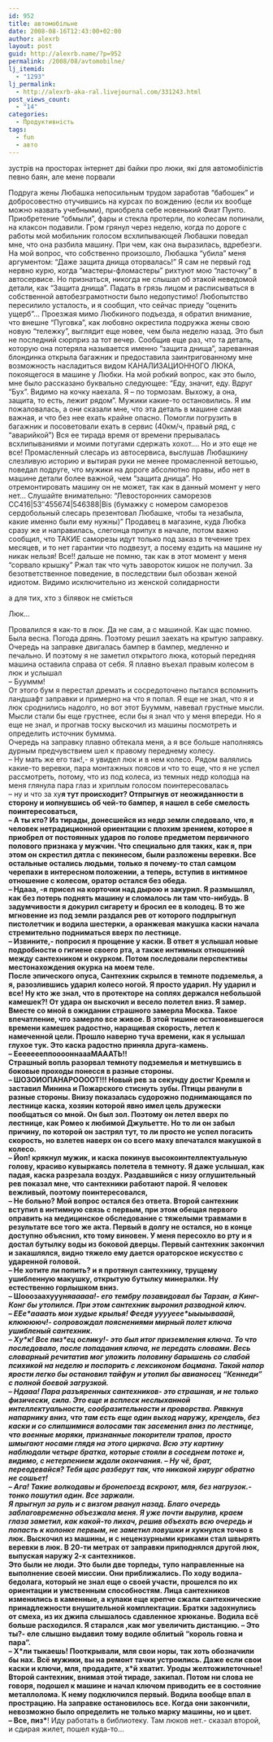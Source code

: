 ```yaml
---
id: 952
title: автомобільне
date: 2008-08-16T12:43:00+02:00
author: alexrb
layout: post
guid: http://alexrb.name/?p=952
permalink: /2008/08/avtomobilne/
lj_itemid:
  - "1293"
lj_permalink:
  - http://alexrb-aka-ral.livejournal.com/331243.html
post_views_count:
  - "14"
categories:
  - Продуктивність
tags:
  - fun
  - авто
---
```

зустрів на просторах інтернет дві байки про люки, які для автомобілістів певно баян, але мене порвали  
<!--more посміятися з блондинок-->

  
Подруга жены Любашка непосильным трудом заработав &#8220;бабошек&#8221; и добросовестно отучившись на курсах по вождению (если их вообще можно назвать учебными), приобрела себе новенький Фиат Пунто. Приобретение &#8220;обмыли&#8221;, фары и стекла протерли, по колесам попинали, на клаксон подавили. Гром грянул через неделю, когда по дороге с работы мой мобильник голосом всхлипывающей Любашки поведал мне, что она разбила машину. При чем, как она выразилась, вдребезги. На мой вопрос, что собственно произошло, Любашка &#8220;убила&#8221; меня аргументом: &#8220;Даже защита днища оторвалась!&#8221; Я сам не первый год нервно курю, когда &#8220;мастеры-фломастеры&#8221; рихтуют мою &#8220;ласточку&#8221; в автосервисе. Но признаться, никогда не слышал об этакой неведомой детали, как &#8220;Защита днища&#8221;. Падать в грязь лицом и расписываться в собственной автобезграмотности было недопустимо! Любопытство пересилило усталость, и я сообщил, что сейчас приеду &#8220;оценить ущерб&#8221;&#8230; Проезжая мимо Любкиного подъезда, я обратил внимание, что внешне &#8220;Пуговка&#8221;, как любовно окрестила подружка жены свою новую &#8220;тележку&#8221;, выглядит еще новее, чем была неделю назад. Это был не последний сюрприз за тот вечер. Сообщив еще раз, что та деталь, которую она потеряла называется именно &#8220;защита днища&#8221;, зареванная блондинка открыла багажник и предоставила заинтригованному мне возможность насладиться видом КАНАЛИЗАЦИОННОГО ЛЮКА, покоящегося в машине у Любки. На мой робкий вопрос, как это было, мне было рассказано буквально следующее: &#8220;Еду, значит, еду. Вдруг &#8220;Бух&#8221;. Видимо на кочку наехала. Я &#8211; по тормозам. Выхожу, а она, защита, то есть, лежит рядом&#8221;. Мужики какие-то остановились. Я им пожаловалась, а они сказали мне, что эта деталь в машине самая важная, и что без нее ехать крайне опасно. Помогли погрузить в багажник и посоветовали ехать в сервис (40км/ч, правый ряд, с &#8220;аварийкой&#8221;) Вся ее тирада время от времени прерывалась всхлипываниями и моими потугами сдержать хохот&#8230;. Но и это еще не все! Промасленный слесарь из автосервиса, выслушав Любашкину слезливую историю и вытирая руки не менее промасленной ветошью, поведал подруге, что мужики на дороге абсолютно правы, ибо нет в машине детали более важной, чем &#8220;защита днища&#8221;. Но отремонтировать машину он не может, так как в данный момент у него нет&#8230; Слушайте внимательно: &#8220;Левосторонних саморезов CC416|53&#8243;455674|546388|Bis (бумажку с номером саморезов сердобольный слесарь презентовал Любашке, чтобы та незабыла, какие именно были ему нужны)&#8221; Продавец в магазине, куда Любка сразу же и направилась, слегонца припух в начале, потом важно сообщил, что ТАКИЕ саморезы идут только под заказ в течение трех месяцев, и то нет гарантии что подвезут, а посему ездить на машине ну никак нельзя! Все!! дальше не помню, так как в этот момент у меня &#8220;сорвало крышку&#8221; Ржал так что чуть завороток кишок не получил. За безответственное поведение, в последствии был обозван женой идиотом. Видимо исключительно из женской солидарности

а для тих, хто з білявок не сміється

Люк&#8230;

Провалился я как-то в люк. Да не сам, а с машиной. Как щас помню. Была весна. Погода дрянь. Поэтому решил заехать на крытую заправку. Очередь на заправке двигалась бампер в бампер, медленно и печально. И поэтому я не заметил открытого люка, который передняя машина оставила справа от себя. Я плавно въехал правым колесом в люк и услышал  
&#8211; Бууммм!  
От этого бум я перестал дремать и сосредоточено пытался вспомнить ландшафт заправки и примерно на что я попал. Я еще не знал, что я и люк сроднились надолго, но вот этот Бууммм, навевал грустные мысли. Мысли стали бы еще грустнее, если бы я знал что у меня впереди. Но я еще не знал, и прогнав тоску выскочил из машины посмотреть и определить источник буммма.  
Очередь на заправку плавно обтекала меня, а я все больше наполняясь дурным предчувствием шел к правому переднему колесу.  
&#8211; Ну мать же его так!,- я увидел люк и в нем колесо. Рядом валялись какие-то веревки, пара монтажных поясов и что то еще, что я не успел рассмотреть, потому, что из под колеса, из темных недр колодца на меня глянула пара глаз и хриплым голосом поинтересовалась  
&#8211; ну и что за ху**я тут происходит? Отпрыгнув от неожиданности в сторону и иопнувшись об чей-то бампер, я нашел в себе смелость поинтересоваться,  
&#8211; А ты кто? Из тирады, донесшейся из недр земли следовало, что, я человек нетрадиционной ориентации с плохим зрением, которое я приобрел от постоянных ударов по голове предметом первичного полового признака у мужчин. Что специально для таких, как я, при этом он скрестил дятла с пекинесом, были разложены веревки. Все остальные остались людьми, только я почему-то стал самцом черепахи в интересном положении, а теперь, вступив в интимное отношение с колесом, оратор остался без обеда.  
&#8211; Ндааа, -я присел на корточки над дырою и закурил. Я размышлял, как без потерь поднять машину и сломалось ли там что-нибудь. В задумчивости я докурил сигарету и бросил ее в колодец. В то же мгновение из под земли раздался рев от которого подпрыгнул пистолетчик и водила шестерки, а оранжевая макушка каски начала стремительно подниматься вверх по лестнице.  
&#8211; Извините,- попросил я прощение у каски. В ответ я услышал новые подробности о гигиене своего рта, а также интимных отношений между сантехником и окурком. Потом последовали перспективы местонахождения окурка на моем теле.  
После эпического опуса, Сантехник скрылся в темноте подземелья, а я, разозлившись ударил колесо ногой. Я просто ударил. Ну ударил и все! Ну кто же знал, что в протекторе на соплях держался небольшой камешек?! От удара он выскочил и весело полетел вниз. Я замер. Вместе со мной в ожидании страшного замерла Москва. Такое впечатление, что замерло все живое. В этой тишине остановившегося времени камешек радостно, наращивая скорость, летел к намеченной цели. Прошло наверно туча времени, как я услышал глухое тук. Это каска радостно приняла друга-камень.  
&#8211; ЕееееееппооооннаааМАААТЬ!!  
Страшный вопль разорвал темноту подземелья и метнувшись в боковые проходы понесся в разные стороны.  
&#8211; ШОЗОИОПАНАРООООТ!!! Новый рев за секунду достиг Кремля и заставил Минина и Пожарского стиснуть зубы. Птицы рванули в разные стороны. Внизу показалась судорожно поднимающаяся по лестнице каска, хозяин которой явно имел цель дружески пообщаться со мной. Он был зол. Поэтому он летел вверх по лестнице, как Ромео к любимой Джульетте. Но то ли он забыл причину, по которой он застрял тут, то ли просто не успел погасить скорость, но взлетев наверх он со всего маху впечатался макушкой в колесо.  
&#8211; Йоп! крякнул мужик, и каска покинув высокоинтеллектуальную голову, красиво кувыркаясь полетела в темноту. Я даже услышал, как падая, каска разрезала воздух. Раздавшийся с низу оглушительный рев показал мне, что сантехники работают парой. Я человек вежливый, поэтому поинтересовался,  
&#8211; Не больно? Мой вопрос остался без ответа. Второй сантехник вступил в интимную связь с первым, при этом обещая первого оправить на медицинское обследование с тяжелыми травмами в результате все того же акта. Первый в долгу не остался, но в конце доступно объяснил, кто тому виновен. У меня пересохло во рту и я достал бутылку воды из боковой дверцы. Первый сантехник закончил и закашлялся, видно тяжело ему дается ораторское искусство с ударенной головой.  
&#8211; Не хотите ли попить? и я протянул сантехнику, трущему ушибленную макушку, открытую бутылку минералки. Ну естественно горлышком вниз.  
&#8211; Шооозаахууу*няааааа!- его тембру позавидовал бы Тарзан, а Кинг-Конг бы утопился. При этом сантехник выронил разводной ключ.  
&#8211; ЕЕе\*аааать мои худые крылья! Феедя ууууеее\*ыыыывааай, клююююч!- сопровождал пояснениями мирный полет ключа ушибленый сантехник.  
&#8211; Ху\*к! Все пиз\*ец ослику!- это был итог приземления ключа. То что последовало, после попадания ключа, не передать словами. Весь словарный речитатив мог уложить половину барышень со слабой психикой на неделю и поспорить с лексиконом боцмана. Такой напор ярости легко бы остановил тайфун и утопил бы авианосец &#8220;Кеннеди&#8221; с полной боевой загрузкой.  
&#8211; Ндааа! Пара разъяренных сантехников- это страшная, и не только физически, сила. Это еще и всплеск неслыханной интеллектуальности, сообразительности и проворства. Рявкнув напарнику вниз, что там есть еще один выход наружу, крендель, без каски и со слипшимися волосами так засеменил вниз по лестнице, что военные моряки, признанные покорители трапов, просто шмыгают носами глядя на этого циркача. Всю эту картину наблюдали четыре братка, которые стояли в соседнем потоке и, видимо, с нетерпением ждали окончания. &#8211; Ну чё, брат, переодевайся? Тебя щас разберут так, что никакой хирург обратно не сошьет!  
&#8211; Ага! Такие волкодавы и бронепоезд вскроют, мля, без нагрузок.- тонко пошутил один. Все заржали.  
Я прыгнул за руль и с визгом рванул назад. Благо очередь заблаговременно объезжала меня. Я уже почти вырулив, краем глаза заметил, как какой-то лихач, решив объехать всю очередь и попасть к колонке первым, не заметил ловушки и ху*кнулся точно в люк. Выскочил из машины, и с нецензурными криками стал швырять веревки в люк. В 20-ти метрах от заправки приподнялся другой люк, выпуская наружу 2-х сантехников.  
Это были не люди. Это были две торпеды, тупо направленные на выполнение своей миссии. Они приближались. По ходу водила-бедолага, который не знал еще о своей участи, прошелся по их ориентации и умственным способностям. Лица сантехников изменились в каменные, а кулаки еще крепче сжали сантехнические принадлежности внушительной комплектации. Братки задохнулись от смеха, из их джипа слышалось сдавленное хрюканье. Водила всё больше расходился. Я старался ,как мог увеличить дистанцию. &#8211; Это ты?- еле слышно выдавил тому водиле облитый &#8220;король говна и пара&#8221;.  
&#8211; Х\*ли тыкаешь! Пооткрывали, мля свои норы, так хоть обозначили бы нах. Всё мужики, вы на ремонт тачки устроились. Даже если свои каски и ключи, мля, продадите, х\*й хватит. Уроды желтожилеточные!  
Второй сантехник, внимая этой тираде, закипал. Потом ни слова не говоря, подошел к машине и начал ключом приводить ее в состояние металлолома. К нему подключился первый. Водила вообще впал в прострацию. На заправке остановилось все. Когда они закончили, невозможно было определить не только марку машины, но и цвет.  
&#8211; Все, пиз\***! Иду работать в библиотеку. Там люков нет.- сказал второй, и сдирая жилет, пошел куда-то&#8230;